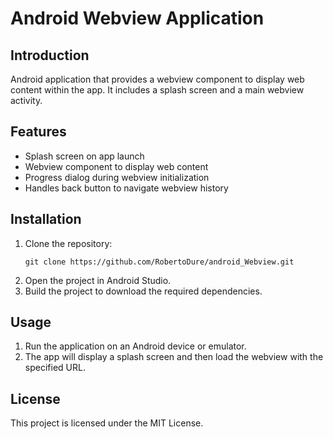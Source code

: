 # Android Webview Application

## Introduction

Android application that provides a webview component to display web content within the app. It includes a splash screen and a main webview activity.

## Features

- Splash screen on app launch
- Webview component to display web content
- Progress dialog during webview initialization
- Handles back button to navigate webview history

## Installation

1. Clone the repository:
   ```
   git clone https://github.com/RobertoDure/android_Webview.git
   ```
2. Open the project in Android Studio.
3. Build the project to download the required dependencies.

## Usage

1. Run the application on an Android device or emulator.
2. The app will display a splash screen and then load the webview with the specified URL.

## License

This project is licensed under the MIT License.
